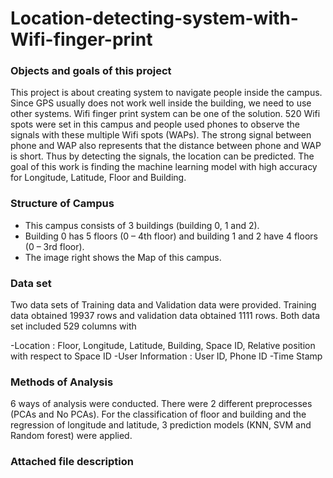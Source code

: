 # Location-detecting-system-with-Wifi-finger-print

### Objects and goals of this project
This  project is about creating system to navigate people inside the campus. Since GPS usually does not work well inside the building, we need to use other systems. Wifi finger print system can be one of the solution. 
520 Wifi spots were set in this campus and people used phones to observe the signals with these multiple Wifi spots (WAPs). 
The strong signal between phone and WAP also represents that the distance between phone and WAP is short. Thus by detecting the signals, the location can be predicted. 
The goal of this work is finding the machine learning model with high accuracy for Longitude, Latitude, Floor and Building.  

### Structure of Campus
- This campus consists of 3 buildings (building 0, 1 and 2).
- Building 0 has 5 floors (0 – 4th floor) and building 1 and 2 have 4 floors (0 – 3rd floor). 
- The image right shows the Map of this campus.

### Data set 
Two data sets of Training data and Validation data were provided. Training data obtained 19937 rows and validation data obtained 1111 rows. Both data set included 529 columns with 

-Location : Floor, Longitude, Latitude, Building, Space ID, Relative  position with respect to Space ID
-User Information : User ID, Phone ID 
-Time Stamp

### Methods of Analysis
6 ways of analysis were conducted. 
There were 2 different preprocesses (PCAs and No PCAs). For the classification of floor and building and the regression of longitude and latitude, 3 prediction models (KNN, SVM and Random forest) were applied. 

### Attached file description




